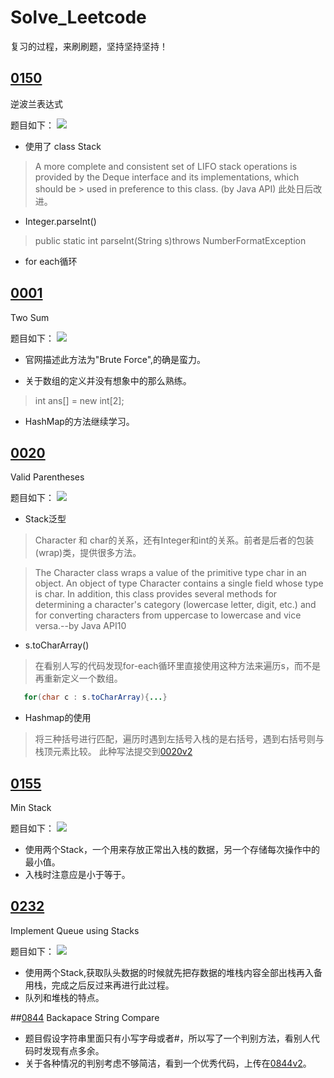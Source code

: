 # Solve_Leetcode
复习的过程，来刷刷题，坚持坚持坚持！
## [0150](0150.java)
逆波兰表达式

题目如下：
![](http://ww1.sinaimg.cn/large/006XKThBly1g38vin0m1cj31kw0rj0xi.jpg)
* 使用了 class Stack<E>
> A more complete and consistent set of LIFO stack operations is provided by the Deque interface and its implementations, which should be > used in preference to this class. (by Java API)
  此处日后改进。
  
* Integer.parseInt()
> public static int parseInt(String s)throws NumberFormatException

* for each循环

## [0001](0001.java)
Two Sum

题目如下：
![](http://ww1.sinaimg.cn/large/006XKThBgy1g3b11gsb6yj31kw0ssdk7.jpg)
* 官网描述此方法为"Brute Force",的确是蛮力。

* 关于数组的定义并没有想象中的那么熟练。
> int ans[] = new int[2];

* HashMap的方法继续学习。

## [0020](0020.java)
Valid Parentheses

题目如下：
![](https://i.loli.net/2019/05/24/5ce770ccdbd0937877.jpg)
* Stack泛型
> Character 和 char的关系，还有Integer和int的关系。前者是后者的包装(wrap)类，提供很多方法。

> The Character class wraps a value of the primitive type char in an object. An object of type Character contains a single field whose type is char. In addition, this class provides several methods for determining a character's category (lowercase letter, digit, etc.) and for converting characters from uppercase to lowercase and vice versa.--by Java API10

* s.toCharArray()
> 在看别人写的代码发现for-each循环里直接使用这种方法来遍历s，而不是再重新定义一个数组。
```java 
   for(char c : s.toCharArray){...}
```
* Hashmap的使用
> 将三种括号进行匹配，遍历时遇到左括号入栈的是右括号，遇到右括号则与栈顶元素比较。
> 此种写法提交到[0020v2](0020v2.java)

## [0155](0155.java)
Min Stack

题目如下：
![](https://i.loli.net/2019/05/25/5ce8e4f68ca1388723.jpg)
* 使用两个Stack，一个用来存放正常出入栈的数据，另一个存储每次操作中的最小值。
* 入栈时注意应是小于等于。

## [0232](0232.java)
Implement Queue using Stacks

题目如下：
![](https://i.loli.net/2019/05/26/5cea1decf08ae87020.jpg)
* 使用两个Stack,获取队头数据的时候就先把存数据的堆栈内容全部出栈再入备用栈，完成之后反过来再进行此过程。
* 队列和堆栈的特点。

##[0844](0844.java)
Backapace String Compare

* 题目假设字符串里面只有小写字母或者#，所以写了一个判别方法，看别人代码时发现有点多余。
* 关于各种情况的判别考虑不够简洁，看到一个优秀代码，上传在[0844v2](0844v2.java)。 
